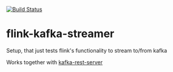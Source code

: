 [![Build Status](http://ci.startupboilerplate.com/api/badges/zavalit/flink-kafka-streamer/status.svg)](http://ci.startupboilerplate.com/zavalit/flink-kafka-streamer)

# flink-kafka-streamer

Setup, that just tests flink's functionality to stream to/from kafka

Works together with [kafka-rest-server](https://github.com/zavalit/kafka-rest-server)
